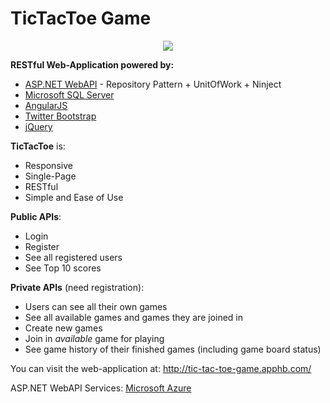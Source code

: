 TicTacToe Game
=========

<p align="center"><a href="http://tic-tac-toe-game.apphb.com/" target="_blank"><img src="https://raw.githubusercontent.com/flextry/Tic-Tac-Toe-RestAPI/master/images/TicTacToe-photo-logo.jpg?token=3677691__eyJzY29wZSI6IlJhd0Jsb2I6ZmxleHRyeS9UaWMtVGFjLVRvZS1SZXN0QVBJL21hc3Rlci9pbWFnZXMvVGljVGFjVG9lLXBob3RvLWxvZ28uanBnIiwiZXhwaXJlcyI6MTQxMjI3NzEyOX0%3D--2d0753cce00814897532f951d557f0996874b697" /></a></p>

**RESTful Web-Application powered by:**
- [ASP.NET WebAPI](http://www.asp.net/web-api) - Repository Pattern + UnitOfWork + Ninject
- [Microsoft SQL Server](http://www.microsoft.com/en-us/server-cloud/products/sql-server/)
- [AngularJS](https://angularjs.org/)
- [Twitter Bootstrap](http://getbootstrap.com/)
- [jQuery](http://jquery.com/)

**TicTacToe** is:
* Responsive
* Single-Page
* RESTful
* Simple and Ease of Use

**Public APIs**:
* Login
* Register
* See all registered users
* See Top 10 scores

**Private APIs** (need registration):
* Users can see all their own games
* See all available games and games they are joined in
* Create new games
* Join in _available_ game for playing
* See game history of their finished games (including game board status)

You can visit the web-application at: http://tic-tac-toe-game.apphb.com/

ASP.NET WebAPI Services: [Microsoft Azure](http://tictactoe-services.azurewebsites.net/)
